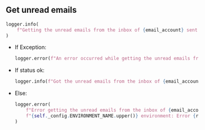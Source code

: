 ## Get unread emails

```python
logger.info(
    f"Getting the unread emails from the inbox of {email_account} sent from the users: {email_filter}"
)
```

* If Exception:
  ```python
  logger.error(f"An error occurred while getting the unread emails from the inbox of {email_account} -> {e}")
  ```

* If status ok:
  ```python
  logger.info(f"Got the unread emails from the inbox of {email_account}")
  ```
* Else:
  ```python
  logger.error(
      f"Error getting the unread emails from the inbox of {email_account} in "
      f"{self._config.ENVIRONMENT_NAME.upper()} environment: Error {response_status} - {response_body}"
  )
  ```